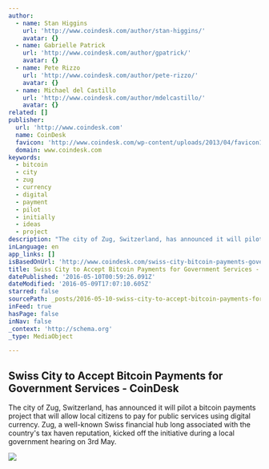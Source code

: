 ```yaml
---
author:
  - name: Stan Higgins
    url: 'http://www.coindesk.com/author/stan-higgins/'
    avatar: {}
  - name: Gabrielle Patrick
    url: 'http://www.coindesk.com/author/gpatrick/'
    avatar: {}
  - name: Pete Rizzo
    url: 'http://www.coindesk.com/author/pete-rizzo/'
    avatar: {}
  - name: Michael del Castillo
    url: 'http://www.coindesk.com/author/mdelcastillo/'
    avatar: {}
related: []
publisher:
  url: 'http://www.coindesk.com'
  name: CoinDesk
  favicon: 'http://www.coindesk.com/wp-content/uploads/2013/04/favicon1.ico?ffe887'
  domain: www.coindesk.com
keywords:
  - bitcoin
  - city
  - zug
  - currency
  - digital
  - payment
  - pilot
  - initially
  - ideas
  - project
description: "The city of Zug, Switzerland, has announced it will pilot a bitcoin payments project that will allow local citizens to pay for public services using digital currency. Zug, a well-known Swiss financial hub long associated with the country's tax haven reputation, kicked off the initiative during a local government hearing on 3rd May."
inLanguage: en
app_links: []
isBasedOnUrl: 'http://www.coindesk.com/swiss-city-bitcoin-payments-government-services/'
title: Swiss City to Accept Bitcoin Payments for Government Services - CoinDesk
datePublished: '2016-05-10T00:59:26.091Z'
dateModified: '2016-05-09T17:07:10.605Z'
starred: false
sourcePath: _posts/2016-05-10-swiss-city-to-accept-bitcoin-payments-for-government-service.md
inFeed: true
hasPage: false
inNav: false
_context: 'http://schema.org'
_type: MediaObject

---
```

<article style=""><h1>Swiss City to Accept Bitcoin Payments for Government Services - CoinDesk</h1><p>The city of Zug, Switzerland, has announced it will pilot a bitcoin payments project that will allow local citizens to pay for public services using digital currency. Zug, a well-known Swiss financial hub long associated with the country's tax haven reputation, kicked off the initiative during a local government hearing on 3rd May.</p><img src="http://media.coindesk.com/2016/05/Zug.jpg" /></article>